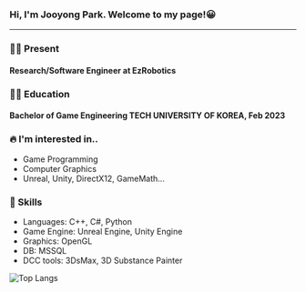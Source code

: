 ### Hi, I'm Jooyong Park. Welcome to my page!😀
------------------------------
### 👨‍💻 Present
#### Research/Software Engineer at EzRobotics

### 👨‍🎓 Education
#### Bachelor of Game Engineering TECH UNIVERSITY OF KOREA, Feb 2023

### 🔥 I'm interested in..
- Game Programming
- Computer Graphics
- Unreal, Unity, DirectX12, GameMath...

### 🏹 Skills
- Languages: C++, C#, Python
- Game Engine: Unreal Engine, Unity Engine
- Graphics: OpenGL
- DB: MSSQL
- DCC tools: 3DsMax, 3D Substance Painter

![Top Langs](https://github-readme-stats.vercel.app/api/top-langs/?username=jpark142&layout=compact&theme=onedark)




<!--
**jpark142/jpark142** is a ✨ _special_ ✨ repository because its `README.md` (this file) appears on your GitHub profile.

Here are some ideas to get you started:

- 🔭 I’m currently working on ...
- 🌱 I’m currently learning ...
- 👯 I’m looking to collaborate on ...
- 🤔 I’m looking for help with ...
- 💬 Ask me about ...
- 📫 How to reach me: ...
- 😄 Pronouns: ...
- ⚡ Fun fact: ...
-->
